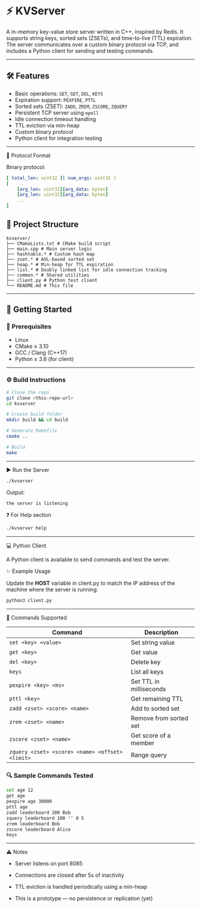 # ⚡ KVServer

A in-memory key-value store server written in C++, inspired by Redis.
It supports string keys, sorted sets (ZSETs), and time-to-live (TTL) expiration.
The server communicates over a custom binary protocol via TCP, and includes a Python client for sending and testing commands.

---

## 🛠 Features

- Basic operations: `SET`, `GET`, `DEL`, `KEYS`
- Expiration support: `PEXPIRE`, `PTTL`
- Sorted sets (ZSET): `ZADD`, `ZREM`, `ZSCORE`, `ZQUERY`
- Persistent TCP server using `epoll`
- Idle connection timeout handling
- TTL eviction via min-heap
- Custom binary protocol
- Python client for integration testing

---

📡 Protocol Format

Binary protocol:
```yaml
[ total_len: uint32 ][ num_args: uint32 ]
[
    [arg_len: uint32][arg_data: bytes]
    [arg_len: uint32][arg_data: bytes]
    ...
]
```

## 📂 Project Structure

```console
kvserver/
├── CMakeLists.txt # CMake build script
├── main.cpp # Main server logic
├── hashtable.* # Custom hash map
├── zset.* # AVL-based sorted set
├── heap.* # Min-heap for TTL expiration
├── list.* # Doubly linked list for idle connection tracking
├── common.* # Shared utilities
├── client.py # Python test client
└── README.md # This file
```
---
## 🚀 Getting Started

### 🔧 Prerequisites

- Linux
- CMake ≥ 3.10
- GCC / Clang (C++17)
- Python ≥ 3.6 (for client)
---

### ⚙️ Build Instructions

```bash
# Clone the repo
git clone <this-repo-url>
cd kvserver

# Create build folder
mkdir build && cd build

# Generate Makefile
cmake ..

# Build
make
```
---
▶️ Run the Server
```bash
./kvserver
```
Output:
```bash
the server is listening
```
❓ For Help section 
```bash
./kvserver help
```
---

💻 Python Client

A Python client is available to send commands and test the server.

✨ Example Usage

Update the <b>HOST</b> variable in client.py to match the IP address of the machine where the server is running:

```bash
python3 client.py
```
---
📖 Commands Supported

| Command                                             | Description                      |
|-----------------------------------------------------|----------------------------------|
| `set <key> <value>`                                 | Set string value                 |
| `get <key>`                                         | Get value                        |
| `del <key>`                                         | Delete key                       |
| `keys`                                              | List all keys                    |
| `pexpire <key> <ms>`                                | Set TTL in milliseconds          |
| `pttl <key>`                                        | Get remaining TTL                |
| `zadd <zset> <score> <name>`                        | Add to sorted set                |
| `zrem <zset> <name>`                                | Remove from sorted set           |
| `zscore <zset> <name>`                              | Get score of a member            |
| `zquery <zset> <score> <name> <offset> <limit>`     | Range query                      |

### 🔍 Sample Commands Tested

```bash
set age 12
get age
pexpire age 30000
pttl age
zadd leaderboard 200 Bob
zquery leaderboard 100 "" 0 5
zrem leaderboard Bob
zscore leaderboard Alice
keys
```
---
⚠️ Notes

- Server listens on port 8085

- Connections are closed after 5s of inactivity

- TTL eviction is handled periodically using a min-heap

- This is a prototype — no persistence or replication (yet)